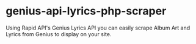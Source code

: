 # genius-api-lyrics-php-scraper
Using Rapid API's Genius Lyrics API you can easily scrape Album Art and Lyrics from Genius to display on your site.
